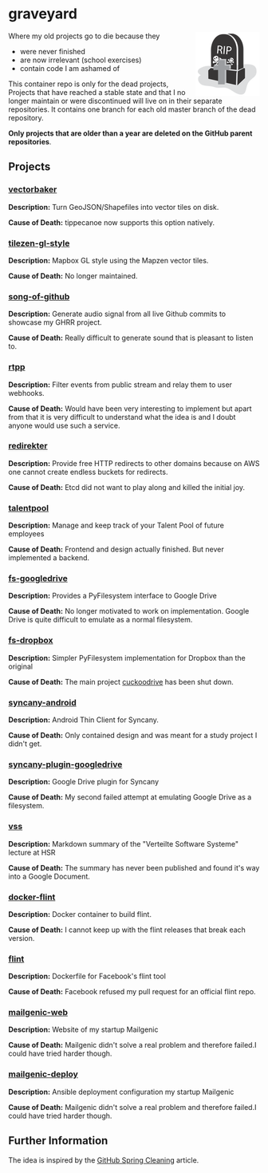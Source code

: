 # graveyard

<img align="right" alt="graveyard" src="graveyard.png" />

Where my old projects go to die because they
- were never finished
- are now irrelevant (school exercises)
- contain code I am ashamed of

This container repo is only for the dead projects, 
Projects that have reached a stable state and that I no longer maintain
or were discontinued will live on in their separate repositories.
It contains one branch for each old master branch of the dead repository.

**Only projects that are older than a year are deleted on the GitHub parent repositories**.

## Projects

### [vectorbaker](https://github.com/lukasmartinelli/graveyard/tree/vectorbaker)

**Description:** Turn GeoJSON/Shapefiles into vector tiles on disk.

**Cause of Death:** tippecanoe now supports this option natively.

### [tilezen-gl-style](https://github.com/lukasmartinelli/graveyard/tree/tilezen-gl-style)

**Description:** Mapbox GL style using the Mapzen vector tiles.

**Cause of Death:** No longer maintained.

### [song-of-github](https://github.com/lukasmartinelli/graveyard/tree/song-of-github)

**Description:** Generate audio signal from all live Github commits to showcase my GHRR project.

**Cause of Death:** Really difficult to generate sound that is pleasant to listen to.

### [rtpp](https://github.com/lukasmartinelli/graveyard/tree/rtpp)

**Description:** Filter events from public stream and relay them to user webhooks.

**Cause of Death:** Would have been very interesting to implement but apart from that it is very difficult to understand what the idea is and I doubt anyone would use such a service.

### [redirekter](https://github.com/lukasmartinelli/graveyard/tree/redirekter)

**Description:** Provide free HTTP redirects to other domains because on AWS one cannot create endless buckets for redirects.

**Cause of Death:** Etcd did not want to play along and killed the initial joy.

### [talentpool](https://github.com/lukasmartinelli/graveyard/tree/talentpool)

**Description:** Manage and keep track of your Talent Pool of future employees

**Cause of Death:** Frontend and design actually finished. But never implemented a backend.

### [fs-googledrive](https://github.com/lukasmartinelli/graveyard/tree/fs-googledrive)

**Description:** Provides a PyFilesystem interface to Google Drive

**Cause of Death:** No longer motivated to work on implementation. Google Drive is quite difficult to emulate as a normal filesystem.

### [fs-dropbox](https://github.com/lukasmartinelli/graveyard/tree/fs-dropbox)

**Description:** Simpler PyFilesystem implementation for Dropbox than the original

**Cause of Death:** The main project [cuckoodrive](https://github.com/lukasmartinelli/cuckoodrive) has been shut down.

### [syncany-android](https://github.com/lukasmartinelli/graveyard/tree/syncany-android)

**Description:** Android Thin Client for Syncany.

**Cause of Death:** Only contained design and was meant for a study project I didn't get.

### [syncany-plugin-googledrive](https://github.com/lukasmartinelli/graveyard/tree/syncany-plugin-googledrive)

**Description:** Google Drive plugin for Syncany

**Cause of Death:** My second failed attempt at emulating Google Drive as a filesystem.

### [vss](https://github.com/lukasmartinelli/graveyard/tree/vss)

**Description:** Markdown summary of the "Verteilte Software Systeme" lecture at HSR

**Cause of Death:** The summary has never been published and found it's way into a Google Document.

### [docker-flint](https://github.com/lukasmartinelli/graveyard/tree/docker-flint)

**Description:**  Docker container to build flint.

**Cause of Death:** I cannot keep up with the flint releases that break each version.

### [flint](https://github.com/lukasmartinelli/graveyard/tree/flint)

**Description:**  Dockerfile for Facebook's flint tool

**Cause of Death:** Facebook refused my pull request for an official flint repo.

### [mailgenic-web](https://github.com/lukasmartinelli/graveyard/tree/mailgenic-web)

**Description:**  Website of my startup Mailgenic

**Cause of Death:** Mailgenic didn't solve a real problem and therefore failed.I could have tried harder though.

### [mailgenic-deploy](https://github.com/lukasmartinelli/graveyard/tree/mailgenic-deploy)

**Description:**  Ansible deployment configuration my startup Mailgenic

**Cause of Death:** Mailgenic didn't solve a real problem and therefore failed.I could have tried harder though.

## Further Information

The idea is inspired by the [GitHub Spring Cleaning](http://kvz.io/blog/2014/02/21/how-to-deprecate-projects-on-github/) article.
